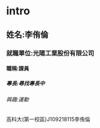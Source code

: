 # intro

## 姓名:李侑倫

### 就職單位:光陽工業股份有限公司

#### 職稱:課員

##### 專長:尋找專長中

###### 興趣:運動

高科大(第一校區)J109218115李侑倫
